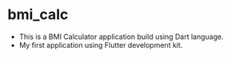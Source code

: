 # bmi_calc

- This is a BMI Calculator application build using Dart language. 
- My first application using Flutter development kit.
